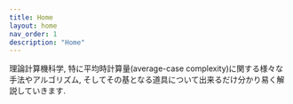 ```yaml
---
title: Home
layout: home
nav_order: 1
description: "Home"
---
```


理論計算機科学, 特に平均時計算量(average-case complexity)に関する様々な手法やアルゴリズム, そしてその基となる道具について出来るだけ分かり易く解説していきます.
